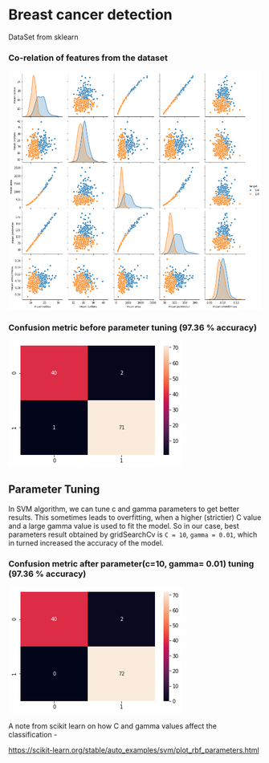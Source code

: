 # Breast cancer detection

DataSet from sklearn

### Co-relation of features from the dataset

![Pair plot of some features](breast-cancer-pair-plot.png)

### Confusion metric before parameter tuning (97.36 % accuracy)
![confusion metric before parameter tuning](confusion-metric-before-parameter-tuning.png)


## Parameter Tuning
In SVM algorithm, we can tune c and gamma parameters to get better results. This sometimes leads to overfitting, when a higher (strictier) C value and a large gamma value is used to fit the model. So in our case, best parameters result obtained by gridSearchCv is `C = 10`, `gamma = 0.01`, which in turned increased the accuracy of the model.

### Confusion metric after parameter(c=10, gamma= 0.01) tuning (97.36 % accuracy)
![confusion metric after parameter tuning](confusion-metric-after-parameter-tuning.png)

A note from scikit learn on how C and gamma values affect the classification - 

https://scikit-learn.org/stable/auto_examples/svm/plot_rbf_parameters.html
